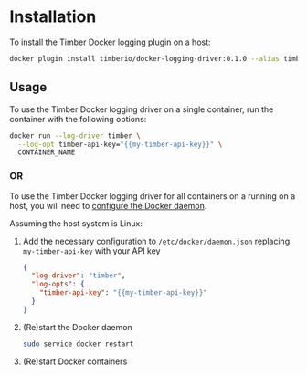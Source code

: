 # Installation

To install the Timber Docker logging plugin on a host:

```bash
docker plugin install timberio/docker-logging-driver:0.1.0 --alias timber
```

## Usage

To use the Timber Docker logging driver on a single container, run the container with the following options:

```bash
docker run --log-driver timber \
  --log-opt timber-api-key="{{my-timber-api-key}}" \
  CONTAINER_NAME
```

### OR

To use the Timber Docker logging driver for all containers on a running on a host, you will need to [configure the
Docker daemon](https://docs.docker.com/engine/reference/commandline/dockerd/#daemon-configuration-file).

Assuming the host system is Linux:

1. Add the necessary configuration to `/etc/docker/daemon.json` replacing `my-timber-api-key` with your API key

    ```json
    {
      "log-driver": "timber",
      "log-opts": {
        "timber-api-key": "{{my-timber-api-key}}"
      }
    }
    ```

1. (Re)start the Docker daemon

    ```bash
    sudo service docker restart
    ```

1. (Re)start Docker containers
